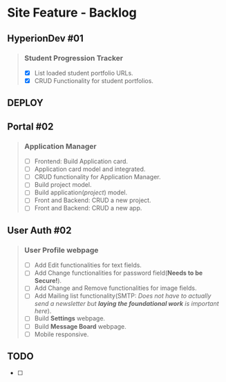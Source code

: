 # Site Feature - Backlog

## HyperionDev #01

> ### Student Progression Tracker
>
> - [x] List loaded student portfolio URLs.
> - [x] CRUD Functionality for student portfolios.
>

**DEPLOY**
---

## Portal #02

> ### Application Manager
>
> - [ ] Frontend: Build Application card.
> - [ ] Application card model and integrated.
> - [ ] CRUD functionality for Application Manager.
> - [ ] Build project model.
> - [ ] Build application(*project*) model.
> - [ ] Front and Backend: CRUD a new project.
> - [ ] Front and Backend: CRUD a new app.
> 

## User Auth #02

> ### User Profile webpage
> 
> - [ ] Add Edit functionalities for text fields.
> - [ ] Add Change functionalities for password field(**Needs to be Secure!**).
> - [ ] Add Change and Remove functionalities for image fields.
> - [ ] Add Mailing list functionality(SMTP: *Does not have to actually send a newsletter but **laying the foundational work** is important here*).
> - [ ] Build **Settings** webpage.
> - [ ] Build **Message Board** webpage.
> - [ ] Mobile responsive.
>

## TODO

- [ ] 